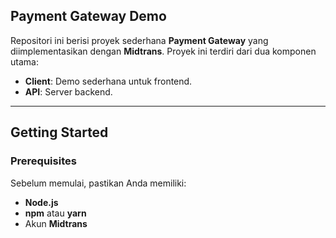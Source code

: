 ## **Payment Gateway Demo**

Repositori ini berisi proyek sederhana **Payment Gateway** yang diimplementasikan dengan **Midtrans**. Proyek ini terdiri dari dua komponen utama:

- **Client**: Demo sederhana untuk frontend.
- **API**: Server backend.

---

## **Getting Started**

### **Prerequisites**
Sebelum memulai, pastikan Anda memiliki:

- **Node.js**
- **npm** atau **yarn**
- Akun **Midtrans**
